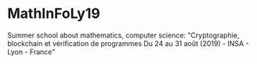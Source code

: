# MathInFoLy19
Summer school about mathematics, computer science: "Cryptographie, blockchain et vérification de programmes Du 24 au 31 août (2019) - INSA - Lyon - France"
